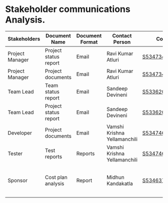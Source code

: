 # Stakeholder communications Analysis.
 
Stakeholders|Document Name|Document Format|Contact Person|Contact details|Due Date|
---|---|--|--|--|--|
Project Manager	|Project status report |Email |Ravi Kumar Atluri |S534734@nwmissouri.edu |Every week
Project Manager	|Project documents |Email |Ravi Kumar Atluri |S534734@nwmissouri.edu |Every week
Team Lead |Team status report |Email |Sandeep Devineni |S533620@nwmissouri.edu |Every week
Team Lead |Project status report |Email |Sandeep Devineni |S533620@nwmissouri.edu |Every week
Developer |Project documents |Email |Vamshi Krishna Yellamanchili |S534746@nwmissouri.edu |Daily
Tester |Test reports |Reports |Vamshi Krishna Yellamanchili |S534746@nwmissouri.edu |Daily
Sponsor |Cost plan analysis |Report |Midhun Kandakatla |S534637@nwmissouri.edu |Before Project comes on board
